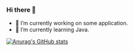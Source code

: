 ### Hi there 👋

- 🔭 I’m currently working on some application.
- 🌱 I’m currently learning Java.

[![Anurag's GitHub stats](https://github-readme-stats.vercel.app/api?username=pchelium&show_icons=true&theme=dark)](https://github.com/anuraghazra/github-readme-stats) 

<!--
- 👯 I’m looking to collaborate on ...
- 🤔 I’m looking for help with ...
- 💬 Ask me about ...
- 📫 How to reach me: ...
- 😄 Pronouns: ...
- ⚡ Fun fact: ...
-->
